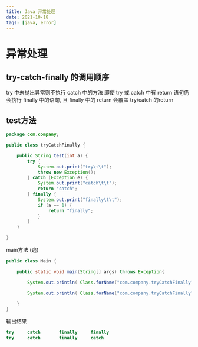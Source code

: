 ```yaml
---
title: Java 异常处理
date: 2021-10-18
tags: [java, error]
---
```


# 异常处理

## try-catch-finally 的调用顺序

try 中未抛出异常则不执行 catch 中的方法
即使 try 或 catch 中有 return 语句仍会执行 finally 中的语句, 且 finally 中的 return 会覆盖 try\catch 的return

## test方法

```java
package com.company;

public class tryCatchFinally {

    public String test(int a) {
        try {
            System.out.print("try\t\t");
            throw new Exception();
        } catch (Exception e) {
            System.out.print("catch\t\t");
            return "catch";
        } finally {
            System.out.print("finally\t\t");
            if (a == 1) {
                return "finally";
            }
        }
    }

}
```

main方法 (逃) 

```java
public class Main {

    public static void main(String[] args) throws Exception{

        System.out.println( Class.forName("com.company.tryCatchFinally").getDeclaredMethod("test", int.class).invoke(Class.forName("com.company.tryCatchFinally").newInstance(), 1) );

        System.out.println( Class.forName("com.company.tryCatchFinally").getDeclaredMethod("test", int.class).invoke(Class.forName("com.company.tryCatchFinally").newInstance(), 0) );

    }
}
```

输出结果

```java
try		catch		finally		finally
try		catch		finally		catch
```

